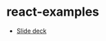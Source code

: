 # react-examples

* [Slide deck](https://docs.google.com/presentation/d/1cNgZNiV42N9T5Fr6lETSKs9sMSZCfMfUi1KvDt2lRZw/edit?usp=sharing)
